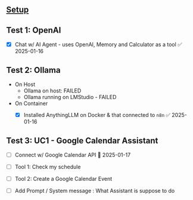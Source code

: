 
## [Setup](00.SetUp.md)


## Test 1: OpenAI
- [x] Chat w/ AI Agent - uses OpenAI, Memory and Calculator as a tool ✅ 2025-01-16


## Test 2:  Ollama
- On Host
	- Ollama on host: FAILED
	- Ollama running on LMStudio  - FAILED 
- On Container
	- [x] Installed AnythingLLM on Docker  & that connected to `n8n` ✅ 2025-01-16


## Test 3:  UC1 - Google Calendar Assistant 
- [ ] Connect w/ Google Calendar API  📅 2025-01-17 
- [ ] Tool 1: Check my schedule 
- [ ] Tool 2: Create a Google Calendar Event 
- [ ] Add Prompt / System message : What Assistant is suppose to do

